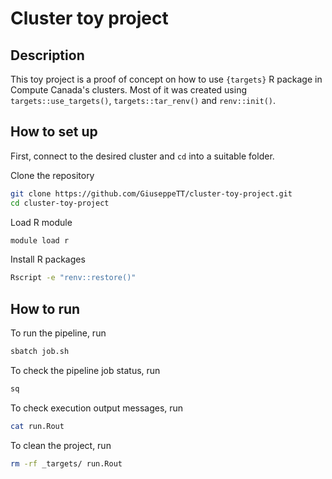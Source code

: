 # Cluster toy project

## Description

This toy project is a proof of concept on how to use `{targets}` R package in Compute Canada's clusters. Most of it was created using `targets::use_targets()`, `targets::tar_renv()` and `renv::init()`.

## How to set up

First, connect to the desired cluster and `cd` into a suitable folder.

Clone the repository

```bash
git clone https://github.com/GiuseppeTT/cluster-toy-project.git
cd cluster-toy-project
```

Load R module

```bash
module load r
```

Install R packages

```bash
Rscript -e "renv::restore()"
```

## How to run

To run the pipeline, run

```bash
sbatch job.sh
```

To check the pipeline job status, run

```bash
sq
```

To check execution output messages, run

```bash
cat run.Rout
```

To clean the project, run

```bash
rm -rf _targets/ run.Rout
```
